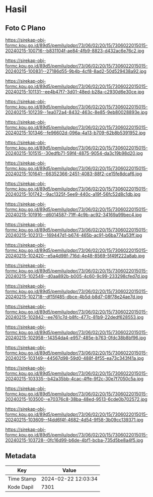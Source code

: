 # Hasil

## Foto C Plano

https://sirekap-obj-formc.kpu.go.id/89d5/pemilu/pdpr/73/06/02/20/15/7306022015015-20240215-100716--b831104f-ae84-4fb9-8823-d432ac6e76c2.jpg

https://sirekap-obj-formc.kpu.go.id/89d5/pemilu/pdpr/73/06/02/20/15/7306022015015-20240215-100831--27186d55-9b4b-4cf8-8ad2-50d529438a92.jpg

https://sirekap-obj-formc.kpu.go.id/89d5/pemilu/pdpr/73/06/02/20/15/7306022015015-20240215-101131--ee4b47f7-3d01-48ed-b28a-c2930d6e30ce.jpg

https://sirekap-obj-formc.kpu.go.id/89d5/pemilu/pdpr/73/06/02/20/15/7306022015015-20240215-101239--1ea072a4-8432-463c-8e85-9eb80028893e.jpg

https://sirekap-obj-formc.kpu.go.id/89d5/pemilu/pdpr/73/06/02/20/15/7306022015015-20240215-101346--fe96602d-096a-4a13-b709-62b8b5391952.jpg

https://sirekap-obj-formc.kpu.go.id/89d5/pemilu/pdpr/73/06/02/20/15/7306022015015-20240215-101515--30edfb71-59f4-4875-9054-da3c19b98d20.jpg

https://sirekap-obj-formc.kpu.go.id/89d5/pemilu/pdpr/73/06/02/20/15/7306022015015-20240215-101641--66352366-2451-4083-88f2-ce15fe8dcaf6.jpg

https://sirekap-obj-formc.kpu.go.id/89d5/pemilu/pdpr/73/06/02/20/15/7306022015015-20240215-101742--9ac1325f-5ee9-440c-a19f-56fc52d8c1db.jpg

https://sirekap-obj-formc.kpu.go.id/89d5/pemilu/pdpr/73/06/02/20/15/7306022015015-20240215-101916--d6014587-71ff-4c9b-ac92-34169a99bec4.jpg

https://sirekap-obj-formc.kpu.go.id/89d5/pemilu/pdpr/73/06/02/20/15/7306022015015-20240215-102313--169447d1-b674-465b-ac91-b6ba774a53ff.jpg

https://sirekap-obj-formc.kpu.go.id/89d5/pemilu/pdpr/73/06/02/20/15/7306022015015-20240215-102420--e5a4d98f-716d-4e48-8569-5f49f222a8ab.jpg

https://sirekap-obj-formc.kpu.go.id/89d5/pemilu/pdpr/73/06/02/20/15/7306022015015-20240215-102549--d0aa892b-b005-4c60-9c99-233298cfed7d.jpg

https://sirekap-obj-formc.kpu.go.id/89d5/pemilu/pdpr/73/06/02/20/15/7306022015015-20240215-102718--df15f485-dbce-4b5d-b8d7-08f78e24ae7d.jpg

https://sirekap-obj-formc.kpu.go.id/89d5/pemilu/pdpr/73/06/02/20/15/7306022015015-20240215-102842--ee761c7d-b8fc-477c-81b9-22dedf628553.jpg

https://sirekap-obj-formc.kpu.go.id/89d5/pemilu/pdpr/73/06/02/20/15/7306022015015-20240215-102958--14354da4-e957-485e-b763-0fdc38b8bf96.jpg

https://sirekap-obj-formc.kpu.go.id/89d5/pemilu/pdpr/73/06/02/20/15/7306022015015-20240215-103149--44567d98-59d0-488f-8f55-ea73c343f41a.jpg

https://sirekap-obj-formc.kpu.go.id/89d5/pemilu/pdpr/73/06/02/20/15/7306022015015-20240215-103335--b42a35bb-4cac-4ffe-9f2c-30e7f7050c5a.jpg

https://sirekap-obj-formc.kpu.go.id/89d5/pemilu/pdpr/73/06/02/20/15/7306022015015-20240215-103500--e70376c8-38ba-48ed-9513-6cde0b702572.jpg

https://sirekap-obj-formc.kpu.go.id/89d5/pemilu/pdpr/73/06/02/20/15/7306022015015-20240215-103609--f4dd6f4f-4682-4d54-9f58-3b09cc139371.jpg

https://sirekap-obj-formc.kpu.go.id/89d5/pemilu/pdpr/73/06/02/20/15/7306022015015-20240215-103728--0fc16d99-b6de-4bf1-bcba-735d5be8a4f5.jpg


## Metadata

| Key        | Value               |
| ---------- | ------------------- |
| Time Stamp | 2024-02-22 12:03:34 |
| Kode Dapil | 7301                |



